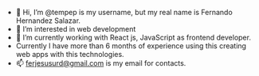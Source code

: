 - 👋 Hi, I’m @tempep is my username, but my real name is Fernando Hernandez Salazar.
- 👀 I’m interested in web development
- 🌱 I’m currently working with React js, JavaScript as frontend developer.
- Currently I have more than 6 months of experience using this creating web apps with this technologies.
- 📫 ferjesusurd@gmail.com is my email for contacts.
